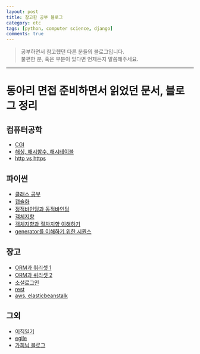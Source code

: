 ```yaml
---
layout: post
title: 참고한 공부 블로그
category: etc
tags: [python, computer science, django]
comments: true
---
```


> 공부하면서 참고헀던 다른 분들의 블로그입니다.    
불편한 분, 혹은 부분이 있다면 언제든지 말씀해주세요. 

<hr>

# 동아리 면접 준비하면서 읽었던 문서, 블로그 정리

## 컴퓨터공학
- [CGI](http://sfeg.tistory.com/196)
- [해싱, 해시함수, 해시테이블](https://ratsgo.github.io/data%20structure&algorithm/2017/10/25/hash/)
- [http vs https](http://kmj1107.tistory.com/entry/Http-vs-Https-Http%EC%99%80-Https%EC%9D%98-%EC%B0%A8%EC%9D%B4%EC%A0%90)


## 파이썬
- [클래스 공부](http://pythonstudy.xyz/python/article/19-%ED%81%B4%EB%9E%98%EC%8A%A4)
- [캡슐화](http://new93helloworld.tistory.com/208?category=691019)
- [정적바인딩과 동적바인딩](http://shrtorznzl.tistory.com/m/51)
- [객체지향](https://ko.wikipedia.org/wiki/%EA%B0%9D%EC%B2%B4_%EC%A7%80%ED%96%A5_%ED%94%84%EB%A1%9C%EA%B7%B8%EB%9E%98%EB%B0%8D)
- [객체지향과 절차지향 이해하기](http://blog.wishket.com/%EA%B0%9D%EC%B2%B4%EC%A7%80%ED%96%A5-vs-%EC%A0%88%EC%B0%A8%EC%A7%80%ED%96%A5-%ED%94%84%EB%A1%9C%EA%B7%B8%EB%9E%98%EB%B0%8D/)
- [generator를 이해하기 위한 시퀀스](https://python.bakyeono.net/chapter-5-2.html)


## 장고
- [ORM과 쿼리셋 1](http://superminy.tistory.com/10)
- [ORM과 쿼리셋 2](https://tutorial.djangogirls.org/ko/django_orm/)
- [소셜로그인](https://zehye.github.io/django/2018/07/09/11django_facebook_login/)
- [rest](http://mkil.tistory.com/353)
- [aws, elasticbeanstalk](https://docs.aws.amazon.com/ko_kr/AmazonS3/latest/dev/Welcome.html)

## 그외
- [이직일기](http://raccoonyy.github.io/diary-of-changing-job/)
- [egile](http://agile.egloos.com/3684946)
- [가희님 블로그](https://github.com/kahee/blog)
